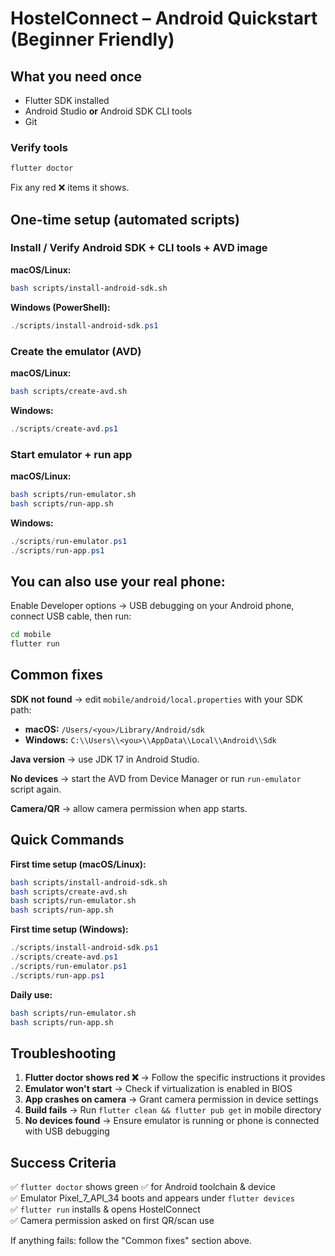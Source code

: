 # HostelConnect – Android Quickstart (Beginner Friendly)

## What you need once
- Flutter SDK installed
- Android Studio **or** Android SDK CLI tools
- Git

### Verify tools
```bash
flutter doctor
```

Fix any red ❌ items it shows.

## One-time setup (automated scripts)

### Install / Verify Android SDK + CLI tools + AVD image

**macOS/Linux:**
```bash
bash scripts/install-android-sdk.sh
```

**Windows (PowerShell):**
```powershell
./scripts/install-android-sdk.ps1
```

### Create the emulator (AVD)

**macOS/Linux:**
```bash
bash scripts/create-avd.sh
```

**Windows:**
```powershell
./scripts/create-avd.ps1
```

### Start emulator + run app

**macOS/Linux:**
```bash
bash scripts/run-emulator.sh
bash scripts/run-app.sh
```

**Windows:**
```powershell
./scripts/run-emulator.ps1
./scripts/run-app.ps1
```

## You can also use your real phone:

Enable Developer options → USB debugging on your Android phone, connect USB cable, then run:

```bash
cd mobile
flutter run
```

## Common fixes

**SDK not found** → edit `mobile/android/local.properties` with your SDK path:
- **macOS:** `/Users/<you>/Library/Android/sdk`
- **Windows:** `C:\\Users\\<you>\\AppData\\Local\\Android\\Sdk`

**Java version** → use JDK 17 in Android Studio.

**No devices** → start the AVD from Device Manager or run `run-emulator` script again.

**Camera/QR** → allow camera permission when app starts.

## Quick Commands

**First time setup (macOS/Linux):**
```bash
bash scripts/install-android-sdk.sh
bash scripts/create-avd.sh
bash scripts/run-emulator.sh
bash scripts/run-app.sh
```

**First time setup (Windows):**
```powershell
./scripts/install-android-sdk.ps1
./scripts/create-avd.ps1
./scripts/run-emulator.ps1
./scripts/run-app.ps1
```

**Daily use:**
```bash
bash scripts/run-emulator.sh
bash scripts/run-app.sh
```

## Troubleshooting

1. **Flutter doctor shows red ❌** → Follow the specific instructions it provides
2. **Emulator won't start** → Check if virtualization is enabled in BIOS
3. **App crashes on camera** → Grant camera permission in device settings
4. **Build fails** → Run `flutter clean && flutter pub get` in mobile directory
5. **No devices found** → Ensure emulator is running or phone is connected with USB debugging

## Success Criteria

✅ `flutter doctor` shows green ✅ for Android toolchain & device  
✅ Emulator Pixel_7_API_34 boots and appears under `flutter devices`  
✅ `flutter run` installs & opens HostelConnect  
✅ Camera permission asked on first QR/scan use  

If anything fails: follow the "Common fixes" section above.
